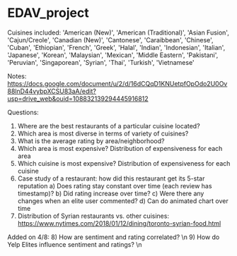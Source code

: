 # EDAV_project
Cuisines included: 
		'American (New)',
		'American (Traditional)',
		'Asian Fusion',
		'Cajun/Creole',
		'Canadian (New)',
		'Cantonese',
		'Caraibbean',
		'Chinese',
		'Cuban',
		'Ethiopian',
		'French',
		'Greek',
		'Halal',
		'Indian',
		'Indonesian',
		'Italian',
		'Japanese',
		'Korean',
		'Malaysian',
		'Mexican',
		'Middle Eastern',
		'Pakistani',
		'Peruvian',
		'Singaporean',
		'Syrian',
		'Thai',
		'Turkish',
		'Vietnamese'

Notes:
https://docs.google.com/document/u/2/d/16dCQqD1KNUetpfOpOdo2U0Ov88lnD44vybpXCSU83aA/edit?usp=drive_web&ouid=108832139294445916812 

Questions:

1) Where are the best restaurants of a particular cuisine located?
2) Which area is most diverse in terms of variety of cuisines?
3) What is the average rating by area/neighborhood?
4) Which area is most expensive? Distribution of expensiveness for each area
5) Which cuisine is most expensive? Distribution of expensiveness for each cuisine
6) Case study of a restaurant: how did this restaurant get its 5-star reputation
    a) Does rating stay constant over time (each review has timestamp)?
    b) Did rating increase over time?
    c) Were there any changes when an elite user commented?
    d) Can do animated chart over time
7) Distribution of Syrian restaurants vs. other cuisines: https://www.nytimes.com/2018/01/12/dining/toronto-syrian-food.html

Added on 4/8:
8) How are sentiment and rating correlated? \n
9) How do Yelp Elites influence sentiment and ratings? \n

